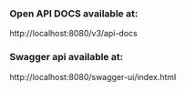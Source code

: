 
### Open API DOCS available at:
http://localhost:8080/v3/api-docs

### Swagger api available at:
http://localhost:8080/swagger-ui/index.html